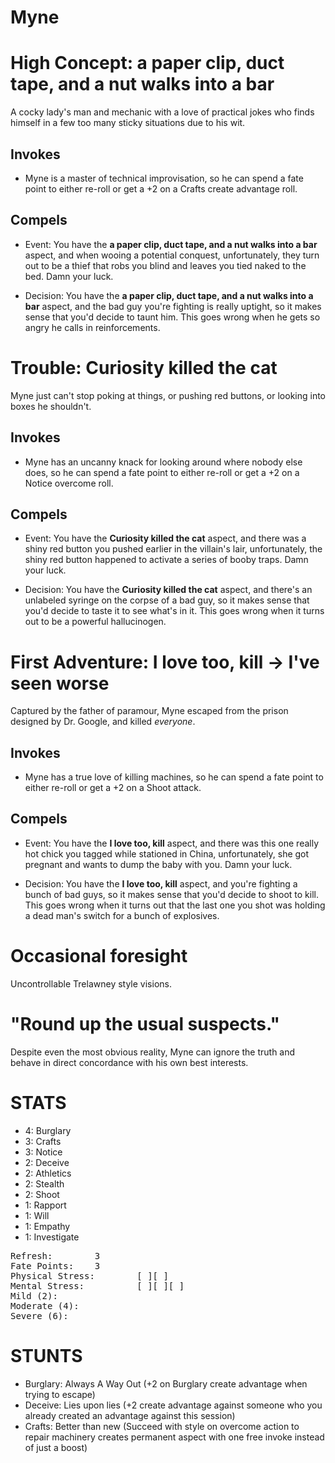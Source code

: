 # Myne

# High Concept: a paper clip, duct tape, and a nut walks into a bar

A cocky lady's man and mechanic with a love of practical jokes who finds himself in a few too many sticky situations due to his wit.

## Invokes

* Myne is a master of technical improvisation, so he can spend a fate point to either re-roll or get a +2 on a Crafts create advantage roll.

## Compels

* Event: You have the **a paper clip, duct tape, and a nut walks into a bar** aspect, and when wooing a potential conquest, unfortunately, they turn out to be a thief that robs you blind and leaves you tied naked to the bed.  Damn your luck.

* Decision: You have the **a paper clip, duct tape, and a nut walks into a bar** aspect, and the bad guy you're fighting is really uptight, so it makes sense that you'd decide to taunt him.  This goes wrong when he gets so angry he calls in reinforcements.

# Trouble: Curiosity killed the cat

Myne just can't stop poking at things, or pushing red buttons, or looking into boxes he shouldn't.

## Invokes

* Myne has an uncanny knack for looking around where nobody else does, so he can spend a fate point to either re-roll or get a +2 on a Notice overcome roll.

## Compels

* Event: You have the **Curiosity killed the cat** aspect, and there was a shiny red button you pushed earlier in the villain's lair, unfortunately, the shiny red button happened to activate a series of booby traps.  Damn your luck.

* Decision: You have the **Curiosity killed the cat** aspect, and there's an unlabeled syringe on the corpse of a bad guy, so it makes sense that you'd decide to taste it to see what's in it.  This goes wrong when it turns out to be a powerful hallucinogen.

# First Adventure: I love too, kill -> I've seen worse

Captured by the father of paramour, Myne escaped from the prison designed by Dr. Google, and killed *everyone*.

## Invokes

* Myne has a true love of killing machines, so he can spend a fate point to either re-roll or get a +2 on a Shoot attack.

## Compels

* Event: You have the **I love too, kill** aspect, and there was this one really hot chick you tagged while stationed in China, unfortunately, she got pregnant and wants to dump the baby with you.  Damn your luck.

* Decision: You have the **I love too, kill** aspect, and you're fighting a bunch of bad guys, so it makes sense that you'd decide to shoot to kill.  This goes wrong when it turns out that the last one you shot was holding a dead man's switch for a bunch of explosives.

# Occasional foresight

Uncontrollable Trelawney style visions.

# "Round up the usual suspects."

Despite even the most obvious reality, Myne can ignore the truth and behave in direct concordance with his own best interests.

# STATS

* 4: Burglary
* 3: Crafts
* 3: Notice
* 2: Deceive
* 2: Athletics
* 2: Stealth
* 2: Shoot
* 1: Rapport
* 1: Will
* 1: Empathy
* 1: Investigate

<pre>
Refresh: 		3
Fate Points: 	3
Physical Stress: 		[ ][ ]
Mental Stress: 			[ ][ ][ ]
Mild (2): 
Moderate (4): 
Severe (6):
</pre>

# STUNTS

* Burglary: Always A Way Out (+2 on Burglary create advantage when trying to escape)
* Deceive: Lies upon lies (+2 create advantage against someone who you already created an advantage against this session)
* Crafts: Better than new (Succeed with style on overcome action to repair machinery creates permanent aspect with one free invoke instead of just a boost)